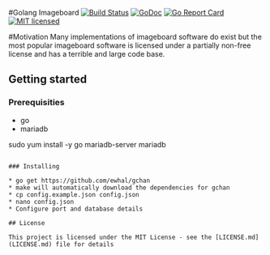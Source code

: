 #Golang Imageboard
[![Build Status](https://travis-ci.org/ewhal/gchan.svg?branch=master)](https://travis-ci.org/ewhal/gchan) [![GoDoc](https://godoc.org/github.com/ewhal/gchan?status.svg)](https://godoc.org/github.com/ewhal/gchan) [![Go Report Card](https://goreportcard.com/badge/github.com/ewhal/gchan)](https://goreportcard.com/report/github.com/ewhal/gchan) [![MIT
licensed](https://img.shields.io/badge/license-MIT-blue.svg)](https://raw.githubusercontent.com/ewhal/gchan/master/LICENSE.md)

#Motivation
Many implementations of imageboard software do exist but the most popular imageboard software is licensed under a partially non-free license and has a terrible and large code base.

## Getting started
### Prerequisities
* go
* mariadb


sudo yum install -y go mariadb-server mariadb
```

### Installing

* go get https://github.com/ewhal/gchan
* make will automatically download the dependencies for gchan
* cp config.example.json config.json
* nano config.json
* Configure port and database details

## License

This project is licensed under the MIT License - see the [LICENSE.md](LICENSE.md) file for details

